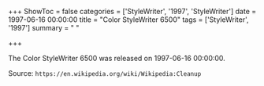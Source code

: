 +++
ShowToc = false
categories = ['StyleWriter', '1997', 'StyleWriter']
date = 1997-06-16 00:00:00
title = "Color StyleWriter 6500"
tags = ['StyleWriter', '1997']
summary = " "

+++

The Color StyleWriter 6500 was released on 1997-06-16 00:00:00.

Source: `https://en.wikipedia.org/wiki/Wikipedia:Cleanup`


